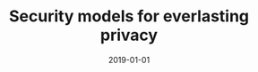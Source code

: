 ---
title: "Security models for everlasting privacy"
collection: publications
category: conferences
permalink: /publication/2019-01-01-Security-models-for-everlasting-privacy
date: 2019-01-01
venue: 'In the proceedings of Fourth International Joint Conference on Electronic Voting E-Vote-ID 2019. 1-4 October 2019, Lochau Bregenz, Austria, Taltech Proceedings'
citation: ' Panagiotis Grontas,  Aris Pagourtzis,  Alexandros Zacharakis.  Security models for everlasting privacy.  In the proceedings of Fourth International Joint Conference on Electronic Voting E-Vote-ID 2019. 1-4 October 2019, Lochau Bregenz, Austria, Taltech Proceedings, 2019.'
excerpt: 'We propose security models for everlasting privacy, a property that protects the content of the votes cast in electronic elections against future and powerful adversaries. Initially everlasting privacy was treated synonymously with information theoretic privacy and did not take advantage of the information available to the adversary and his behavior during or after the election. More recent works provided variations of the concept, limiting the view of the future adversary to publicly available data. We consider an adversary that potentially has insider access to private election data as well. We formally express our adversarial model in game based definitions build on top of a generic voting scheme. This allows us to define a stronger version of everlasting privacy and contrast the two main proposals to achieve it, namely perfectly hiding commitment schemes and anonymous channels.'
---